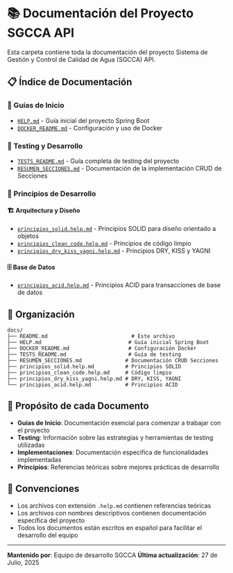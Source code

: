 # 📚 Documentación del Proyecto SGCCA API

Esta carpeta contiene toda la documentación del proyecto Sistema de Gestión y Control de Calidad de Agua (SGCCA) API.

## 📋 Índice de Documentación

### 🚀 Guías de Inicio
- [`HELP.md`](./HELP.md) - Guía inicial del proyecto Spring Boot
- [`DOCKER_README.md`](./DOCKER_README.md) - Configuración y uso de Docker

### 🧪 Testing y Desarrollo
- [`TESTS_README.md`](./TESTS_README.md) - Guía completa de testing del proyecto
- [`RESUMEN_SECCIONES.md`](./RESUMEN_SECCIONES.md) - Documentación de la implementación CRUD de Secciones

### 📖 Principios de Desarrollo

#### 🏗️ Arquitectura y Diseño
- [`principios_solid.help.md`](./principios_solid.help.md) - Principios SOLID para diseño orientado a objetos
- [`principios_clean_code.help.md`](./principios_clean_code.help.md) - Principios de código limpio
- [`principios_dry_kiss_yagni.help.md`](./principios_dry_kiss_yagni.help.md) - Principios DRY, KISS y YAGNI

#### 🗄️ Base de Datos
- [`principios_acid.help.md`](./principios_acid.help.md) - Principios ACID para transacciones de base de datos

## 📁 Organización

```
docs/
├── README.md                           # Este archivo
├── HELP.md                            # Guía inicial Spring Boot
├── DOCKER_README.md                   # Configuración Docker
├── TESTS_README.md                    # Guía de testing
├── RESUMEN_SECCIONES.md              # Documentación CRUD Secciones
├── principios_solid.help.md          # Principios SOLID
├── principios_clean_code.help.md     # Código limpio
├── principios_dry_kiss_yagni.help.md # DRY, KISS, YAGNI
└── principios_acid.help.md           # Principios ACID
```

## 🎯 Propósito de cada Documento

- **Guías de Inicio**: Documentación esencial para comenzar a trabajar con el proyecto
- **Testing**: Información sobre las estrategias y herramientas de testing utilizadas
- **Implementaciones**: Documentación específica de funcionalidades implementadas
- **Principios**: Referencias teóricas sobre mejores prácticas de desarrollo

## 📝 Convenciones

- Los archivos con extensión `.help.md` contienen referencias teóricas
- Los archivos con nombres descriptivos contienen documentación específica del proyecto
- Todos los documentos están escritos en español para facilitar el desarrollo del equipo

---

**Mantenido por**: Equipo de desarrollo SGCCA
**Última actualización**: 27 de Julio, 2025
